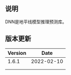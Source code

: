 ## 说明

DNN是地平线模型推理预测库。

## 版本更新

| Version | Date       |
| ------- | ---------- |
| 1.6.1   | 2022-02-10 |
|         |            |
|         |            |

